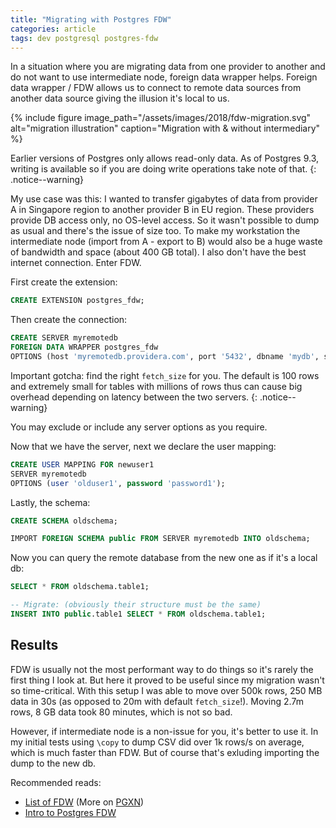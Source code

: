 ```yaml
---
title: "Migrating with Postgres FDW"
categories: article
tags: dev postgresql postgres-fdw
---
```


In a situation where you are migrating data from one provider to another and do not want to use intermediate node, foreign data wrapper helps. Foreign data wrapper / FDW allows us to connect to remote data sources from another data source giving the illusion it's local to us.

{% include figure image_path="/assets/images/2018/fdw-migration.svg" alt="migration illustration" caption="Migration with & without intermediary" %}

Earlier versions of Postgres only allows read-only data. As of Postgres 9.3, writing is available so if you are doing write operations take note of that.
{: .notice--warning}

My use case was this: I wanted to transfer gigabytes of data from provider A in Singapore region to another provider B in EU region. These providers provide DB access only, no OS-level access. So it wasn't possible to dump as usual and there's the issue of size too. To make my workstation the intermediate node (import from A - export to B) would also be a huge waste of bandwidth and space (about 400 GB total). I also don't have the best internet connection. Enter FDW.

First create the extension:

```sql
CREATE EXTENSION postgres_fdw;
```

Then create the connection:

```sql
CREATE SERVER myremotedb
FOREIGN DATA WRAPPER postgres_fdw
OPTIONS (host 'myremotedb.providera.com', port '5432', dbname 'mydb', sslmode 'require', fetch_size '250000');
```

Important gotcha: find the right `fetch_size` for you. The default is 100 rows and extremely small for tables with millions of rows thus can cause big overhead depending on latency between the two servers.
{: .notice--warning}

You may exclude or include any server options as you require.

Now that we have the server, next we declare the user mapping:

```sql
CREATE USER MAPPING FOR newuser1
SERVER myremotedb
OPTIONS (user 'olduser1', password 'password1');
```

Lastly, the schema:

```sql
CREATE SCHEMA oldschema;

IMPORT FOREIGN SCHEMA public FROM SERVER myremotedb INTO oldschema;
```

Now you can query the remote database from the new one as if it's a local db:

```sql
SELECT * FROM oldschema.table1;

-- Migrate: (obviously their structure must be the same)
INSERT INTO public.table1 SELECT * FROM oldschema.table1;
```

## Results

FDW is usually not the most performant way to do things so it's rarely the first thing I look at. But here it proved to be useful since my migration wasn't so time-critical. With this setup I was able to move over 500k rows, 250 MB data in 30s (as opposed to 20m with default `fetch_size`!). Moving 2.7m rows, 8 GB data took 80 minutes, which is not so bad.

However, if intermediate node is a non-issue for you, it's better to use it. In my initial tests using `\copy` to dump CSV did over 1k rows/s on average, which is much faster than FDW. But of course that's exluding importing the dump to the new db.

Recommended reads:
- [List of FDW](https://wiki.postgresql.org/wiki/Foreign_data_wrappers) (More on [PGXN](https://pgxn.org/tag/fdw/))
- [Intro to Postgres FDW](http://www.craigkerstiens.com/2016/09/11/a-tour-of-fdws/)
